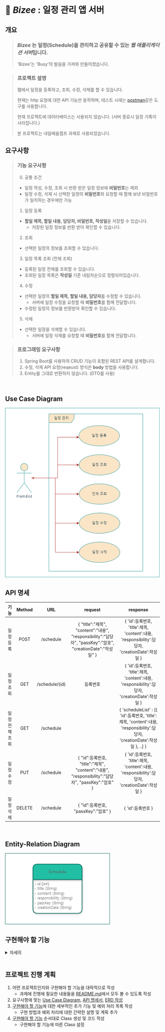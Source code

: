 # 🥣 _Bizee_ : 일정 관리 앱 서버

## 개요

> ### _**Bizee**_ 는 일정(Schedule)을 관리하고 공유할 수 있는 *웹 애플리케이션 서버*입니다.
> 
> 'Bizee'는 'Busy'의 발음을 가져와 만들어졌습니다.
> 

> ### 프로젝트 설명
> 웹에서 일정을 등록하고, 조회, 수정, 삭제를 할 수 있습니다.
>
> 현재는 http 요청에 대한 API 기능만 동작하며, 테스트 시에는 [postman](https://web.postman.co/)같은 도구를 사용합니다.
> 
> 현재 프로젝트에 데이터베이스는 사용되지 않습니다. (서버 종료시 일정 기록이 사라집니다.)
> 
> 본 프로젝트는 내일배움캠프 과제로 사용되었습니다.
> 
## 요구사항

> ### 기능 요구사항
> 0. 공통 조건
>   - 일정 작성, 수정, 조회 시 반환 받은 일정 정보에 **비밀번호**는 제외
>   - 일정 수정, 삭제 시 선택한 일정의 **비밀번호**와 요청할 때 함께 보낸 비밀번호가 일치하는 경우에만 가능
> 
> 
> 1. 일정 등록
>   - **할일 제목, 할일 내용, 담당자, 비밀번호, 작성일**을 저장할 수 있습니다.
>       - 저장된 일정 정보를 반환 받아 확인할 수 있습니다.
>
> 2. 조회 
>   - 선택한 일정의 정보를 조회할 수 있습니다.
> 
> 3. 일정 목록 조회 (전체 조회)
>   - 등록된 일정 전체를 조회할 수 있습니다.
>   - 조회된 일정 목록은 **작성일** 기준 내림차순으로 정렬되어있습니다.
> 
> 4. 수정
>   - 선택한 일정의 **할일 제목, 할일 내용, 담당자**를 수정할 수 있습니다.
>     - 서버에 일정 수정을 요청할 때 **비밀번호**를 함께 전달합니다.
>   - 수정된 일정의 정보를 반환받아 확인할 수 있습니다.
> 
> 5. 삭제
>   - 선택한 일정을 삭제할 수 있습니다.
>     - 서버에 일정 삭제를 요청할 때 **비밀번호**를 함께 전달합니다.
> 

> ### 프로그래밍 요구사항
>
> 1. Spring Boot를 사용하여 CRUD 기능이 포함된 REST API를 설계합니다.
> 2. 수정, 삭제 API 요청(reqeust) 방식은 **body** 방법을 사용합니다.
> 3. Entity를 그대로 반환하지 않습니다. (DTO를 사용)


<br>

## Use Case Diagram

<img src="src/main/resources/images/usecase.png" alt="Usecase">


<br>

## API 명세


|    기능     | Method |      URL       |                                               request                                                |                                                   response                                                   |
|:---------:|:------:|:--------------:|:----------------------------------------------------------------------------------------------------:|:------------------------------------------------------------------------------------------------------------:|
|   일정 등록   |  POST  |   /schedule    |    { "title":"제목", "content":"내용", "responsibility":"담당자", "passKey":"암호", "creationDate":"작성일" }    |              { 'id':등록번호, 'title':제목, 'content':내용, 'responsibility':담당자, 'creationDate':작성일 }               |
|   일정 조회   |  GET   | /schedule/{id} |                                                 등록번호                                                 |              { 'id':등록번호, 'title':제목, 'content':내용, 'responsibility':담당자, 'creationDate':작성일 }               |
| 일정 전체 조회  |  GET   |   /schedule    |                                                                                                      | { 'scheduleList' : [{ 'id':등록번호, 'title':제목, 'content':내용, 'responsibility':담당자, 'creationDate':작성일 }, ..] } |
|   일정 수정   |  PUT   |   /schedule    |         { "id":등록번호, "title":"제목", "content":"내용", "responsibility":"담당자", "passKey":"암호" }          |              { 'id':등록번호, 'title':제목, 'content':내용, 'responsibility':담당자, 'creationDate':작성일 }               |
|   일정 삭제   | DELETE |   /schedule    |                                    { "id":등록번호, "passKey":"암호" }                                     |                                                { 'id':등록번호 }                                                 |



<br>

## Entity-Relation Diagram

<img src="src/main/resources/images/erd.png" alt="ER">

<br>

## 구현해야 할 기능
<details>
<summary>자세히</summary>


### 1. Model Entity, DTO 구현
    - 작성한 ERD를 참고하여 Entity 구현
    - RequestDto: 클라이언트 리소스 정보를 담은 객체, 기능별 API에 맞는 constructor를 구현
    - ResponseDto: 클라이언트에게 전달할 리소스 정보를 담은 객체, 기능별 API에 맞는 정보만 객체에 담아 리턴

### 2. 등록 구현 (POST)
    - http payload로 JSON 형식 데이터가 전달됨 -> @RequestBody 사용
    - Schedule 객체를 담는 Map 컬렉션 존재
    - Map의 key인 등록번호(id)는 순차적 생성
    - Schedule 객체를 ResponseDto를 통해 반환 (passkey 제외)

### 3. 조회 구현 (GET)
    - url에 path variable(id)이 전달됨 -> @PathVariable 사용
    - Map에서 id에 해당하는 Schedule을  ResponseDto을 통해 반환 (passkey 제외)

    - 예외상황 ) 잘못된 id값

### 4. 전체 조회 구현 (GET)
    - 클라이언트 전달 데이터가 없음
    - Schedule 정보가 있는 Map 컬렉션을  List<ResponseDto>로 매핑해 반환 (passkey 제외)

### 5. 수정 구현 (PUT)
    - http payload로 JSON 형식 데이터가 전달됨 -> @RequestBody 사용
    - Map에서 id에 해당하는 Schedule을 찾아 passkey가 일치하는지 확인
    - 일치하면 내용을 update
    - update된 Schedule 인스턴스를 ResponseDto를 통해 반환 (passkey 제외)

    - 예외상황 ) 1. 잘못된 id값  2. passkey 불일치

### 6. 삭제 구현 (DELETE)
    - http payload로 JSON 형식 데이터가 전달됨 -> @RequestBody 사용
    - Map에서 id에 해당하는 Schedule을 찾아 passkey가 일치하는지 확인
    - 일치하면 인스턴스 제거
    - 제거에 성공하면 id를 반환

    - 예외상황 ) 1. 잘못된 id값,  2. passkey 불일치

</details>

<br>

## 프로젝트 진행 계획

1. 어떤 프로젝트인지와 구현해야 할 기능을 대략적으로 작성
    - 과제에 진행에 필요한 내용들을 [README.md](./README.md)에서 모두 볼 수 있도록 작성
2. 요구사항에 맞는 [Use Case Diagram](#Use-Case-Diagram), [API 명세서](#API), [ERD 작성](#ERD)
2. [구현해야 할 기능](#구현해야-할-기능)에 대한 세부적인 추가 기능 및 예외 처리 목록 작성
    - 구현 방법과 예외 처리에 대한 간략한 설명 및 계획 추가
3. [구현해야 할 기능](#구현해야-할-기능) 순서대로 Class 생성 및 코드 작성
    - 구현해야 할 기능에 따른 Class 설정


<br>